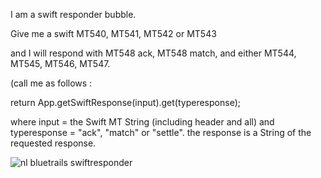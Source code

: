 I am a swift responder bubble.

Give me a swift MT540, MT541, MT542 or MT543  

and I will respond with MT548 ack,  MT548 match, and either MT544, MT545, MT546, MT547.  

(call me as follows :  

return App.getSwiftResponse(input).get(typeresponse);

where input = the Swift MT String (including header and all)
and typeresponse = "ack", "match" or "settle".
the response is a String of the requested response.

![nl bluetrails swiftresponder](https://github.com/user-attachments/assets/1aa9f8a0-c916-43ce-8627-c4ec9e4d4a25)
